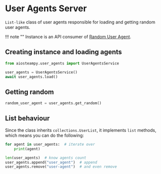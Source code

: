 # User Agents Server

`List-like` class of user agents responsible for loading and getting random user agents.

!!! note ""
    Instance is an API consumer of [Random User Agent](https://github.com/somespecialone/random-user-agent).

## Creating instance and loading agents

```python
from aiosteampy.user_agents import UserAgentsService

user_agents = UserAgentsService()
await user_agents.load()
```

## Getting random

```python
random_user_agent = user_agents.get_random()
```

## List behaviour

Since the class inherits `collections.UserList`, it implements `list` methods,
which means you can do the following:

```python
for agent in user_agents:  # iterate over
    print(agent)

len(user_agents)  # know agents count
user_agents.append("user_agent")  # append
user_agents.remove("user-agent")  # and even remove
```
